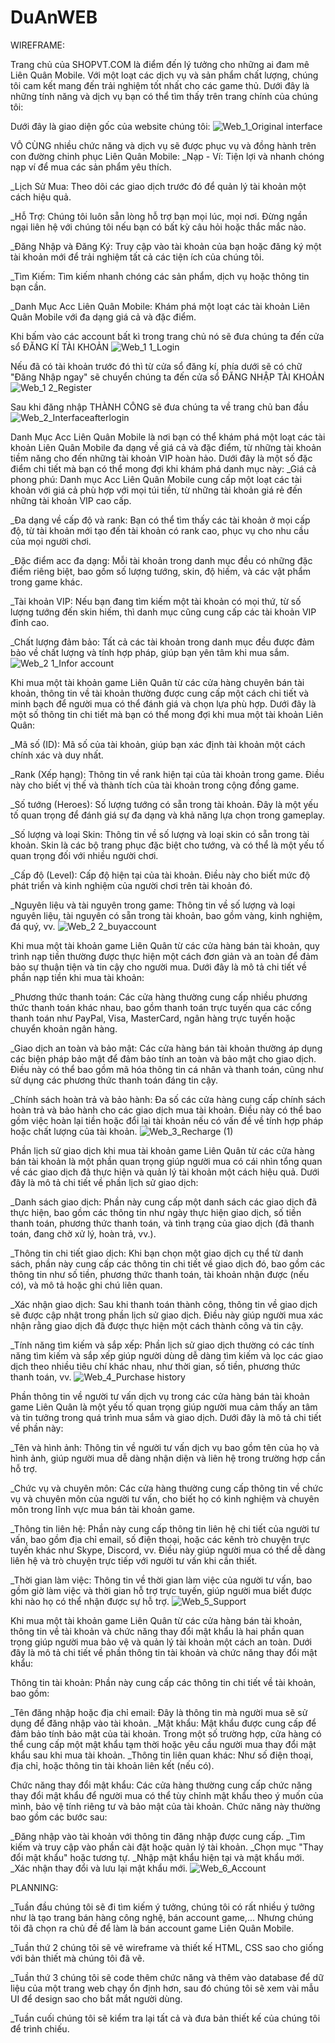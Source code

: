 # DuAnWEB
WIREFRAME:

Trang chủ của SHOPVT.COM là điểm đến lý tưởng cho những ai đam mê Liên Quân Mobile. Với một loạt các dịch vụ và sản phẩm chất lượng, chúng tôi cam kết mang đến trải nghiệm tốt nhất cho các game thủ. Dưới đây là những tính năng và dịch vụ bạn có thể tìm thấy trên trang chính của chúng tôi:

Dưới đây là giao diện gốc của website chúng tôi:
![Web_1_Original interface](https://github.com/TrungSEimportant/DuAnWEB/assets/163483741/fe33e4f4-905c-4a27-a048-34b95c083a01)

VÔ CÙNG nhiều chức năng và dịch vụ sẽ được phục vụ và đồng hành trên con đường chinh phục Liên Quân Mobile:
_Nạp - Ví: Tiện lợi và nhanh chóng nạp ví để mua các sản phẩm yêu thích.

_Lịch Sử Mua: Theo dõi các giao dịch trước đó để quản lý tài khoản một cách hiệu quả.

_Hỗ Trợ: Chúng tôi luôn sẵn lòng hỗ trợ bạn mọi lúc, mọi nơi. Đừng ngần ngại liên hệ với chúng tôi nếu bạn có bất kỳ câu hỏi hoặc thắc mắc nào.

_Đăng Nhập và Đăng Ký: Truy cập vào tài khoản của bạn hoặc đăng ký một tài khoản mới để trải nghiệm tất cả các tiện ích của chúng tôi.

_Tìm Kiếm: Tìm kiếm nhanh chóng các sản phẩm, dịch vụ hoặc thông tin bạn cần.

_Danh Mục Acc Liên Quân Mobile: Khám phá một loạt các tài khoản Liên Quân Mobile với đa dạng giá cả và đặc điểm.

Khi bấm vào các account bất kì trong trang chủ nó sẽ đưa chúng ta đến cửa sổ ĐĂNG KÍ TÀI KHOẢN
![Web_1 1_Login](https://github.com/TrungSEimportant/DuAnWEB/assets/163483741/d4b0717f-5aa3-4d1f-9729-e875e9b0785d)

Nếu đã có tài khoản trước đó thì từ cửa sổ đăng kí, phía dưới sẽ có chữ "Đăng Nhập ngay" sẽ chuyển chúng ta đến cửa sổ ĐĂNG NHẬP TÀI KHOẢN
![Web_1 2_Register](https://github.com/TrungSEimportant/DuAnWEB/assets/163483741/d2072bdb-3106-41fa-979f-76b7ac4a3c66)

Sau khi đăng nhập THÀNH CÔNG sẽ đưa chúng ta về trang chủ ban đầu 
![Web_2_Interfaceafterlogin](https://github.com/TrungSEimportant/DuAnWEB/assets/163483741/cda8c8d6-cd7e-4eb9-a06a-eeec7d0f181b)


Danh Mục Acc Liên Quân Mobile là nơi bạn có thể khám phá một loạt các tài khoản Liên Quân Mobile đa dạng về giá cả và đặc điểm, từ những tài khoản tiềm năng cho đến những tài khoản VIP hoàn hảo. Dưới đây là một số đặc điểm chi tiết mà bạn có thể mong đợi khi khám phá danh mục này:
_Giá cả phong phú: Danh mục Acc Liên Quân Mobile cung cấp một loạt các tài khoản với giá cả phù hợp với mọi túi tiền, từ những tài khoản giá rẻ đến những tài khoản VIP cao cấp.

_Đa dạng về cấp độ và rank: Bạn có thể tìm thấy các tài khoản ở mọi cấp độ, từ tài khoản mới tạo đến tài khoản có rank cao, phục vụ cho nhu cầu của mọi người chơi.

_Đặc điểm acc đa dạng: Mỗi tài khoản trong danh mục đều có những đặc điểm riêng biệt, bao gồm số lượng tướng, skin, độ hiếm, và các vật phẩm trong game khác.

_Tài khoản VIP: Nếu bạn đang tìm kiếm một tài khoản có mọi thứ, từ số lượng tướng đến skin hiếm, thì danh mục cũng cung cấp các tài khoản VIP đỉnh cao.

_Chất lượng đảm bảo: Tất cả các tài khoản trong danh mục đều được đảm bảo về chất lượng và tính hợp pháp, giúp bạn yên tâm khi mua sắm.
![Web_2 1_Infor account](https://github.com/TrungSEimportant/DuAnWEB/assets/163483741/e2c4a2d9-23a2-4a06-9cd3-41680a3278ea)


Khi mua một tài khoản game Liên Quân từ các cửa hàng chuyên bán tài khoản, thông tin về tài khoản thường được cung cấp một cách chi tiết và minh bạch để người mua có thể đánh giá và chọn lựa phù hợp. Dưới đây là một số thông tin chi tiết mà bạn có thể mong đợi khi mua một tài khoản Liên Quân:

_Mã số (ID): Mã số của tài khoản, giúp bạn xác định tài khoản một cách chính xác và duy nhất.

_Rank (Xếp hạng): Thông tin về rank hiện tại của tài khoản trong game. Điều này cho biết vị thế và thành tích của tài khoản trong cộng đồng game.

_Số tướng (Heroes): Số lượng tướng có sẵn trong tài khoản. Đây là một yếu tố quan trọng để đánh giá sự đa dạng và khả năng lựa chọn trong gameplay.

_Số lượng và loại Skin: Thông tin về số lượng và loại skin có sẵn trong tài khoản. Skin là các bộ trang phục đặc biệt cho tướng, và có thể là một yếu tố quan trọng đối với nhiều người chơi.

_Cấp độ (Level): Cấp độ hiện tại của tài khoản. Điều này cho biết mức độ phát triển và kinh nghiệm của người chơi trên tài khoản đó.

_Nguyên liệu và tài nguyên trong game: Thông tin về số lượng và loại nguyên liệu, tài nguyên có sẵn trong tài khoản, bao gồm vàng, kinh nghiệm, đá quý, vv.
![Web_2 2_buyaccount](https://github.com/TrungSEimportant/DuAnWEB/assets/163483741/4028127d-6d0b-486f-8f0d-162697753b09)


Khi mua một tài khoản game Liên Quân từ các cửa hàng bán tài khoản, quy trình nạp tiền thường được thực hiện một cách đơn giản và an toàn để đảm bảo sự thuận tiện và tin cậy cho người mua. Dưới đây là mô tả chi tiết về phần nạp tiền khi mua tài khoản:

_Phương thức thanh toán: Các cửa hàng thường cung cấp nhiều phương thức thanh toán khác nhau, bao gồm thanh toán trực tuyến qua các cổng thanh toán như PayPal, Visa, MasterCard, ngân hàng trực tuyến hoặc chuyển khoản ngân hàng.

_Giao dịch an toàn và bảo mật: Các cửa hàng bán tài khoản thường áp dụng các biện pháp bảo mật để đảm bảo tính an toàn và bảo mật cho giao dịch. Điều này có thể bao gồm mã hóa thông tin cá nhân và thanh toán, cũng như sử dụng các phương thức thanh toán đáng tin cậy.

_Chính sách hoàn trả và bảo hành: Đa số các cửa hàng cung cấp chính sách hoàn trả và bảo hành cho các giao dịch mua tài khoản. Điều này có thể bao gồm việc hoàn lại tiền hoặc đổi lại tài khoản nếu có vấn đề về tính hợp pháp hoặc chất lượng của tài khoản.
![Web_3_Recharge (1)](https://github.com/TrungSEimportant/DuAnWEB/assets/163483741/6757ca57-7ece-4cd0-8852-31b569176459)


Phần lịch sử giao dịch khi mua tài khoản game Liên Quân từ các cửa hàng bán tài khoản là một phần quan trọng giúp người mua có cái nhìn tổng quan về các giao dịch đã thực hiện và quản lý tài khoản một cách hiệu quả. Dưới đây là mô tả chi tiết về phần lịch sử giao dịch:

_Danh sách giao dịch: Phần này cung cấp một danh sách các giao dịch đã thực hiện, bao gồm các thông tin như ngày thực hiện giao dịch, số tiền thanh toán, phương thức thanh toán, và tình trạng của giao dịch (đã thanh toán, đang chờ xử lý, hoàn trả, vv.).

_Thông tin chi tiết giao dịch: Khi bạn chọn một giao dịch cụ thể từ danh sách, phần này cung cấp các thông tin chi tiết về giao dịch đó, bao gồm các thông tin như số tiền, phương thức thanh toán, tài khoản nhận được (nếu có), và mô tả hoặc ghi chú liên quan.

_Xác nhận giao dịch: Sau khi thanh toán thành công, thông tin về giao dịch sẽ được cập nhật trong phần lịch sử giao dịch. Điều này giúp người mua xác nhận rằng giao dịch đã được thực hiện một cách thành công và tin cậy.

_Tính năng tìm kiếm và sắp xếp: Phần lịch sử giao dịch thường có các tính năng tìm kiếm và sắp xếp giúp người dùng dễ dàng tìm kiếm và lọc các giao dịch theo nhiều tiêu chí khác nhau, như thời gian, số tiền, phương thức thanh toán, vv.
![Web_4_Purchase history](https://github.com/TrungSEimportant/DuAnWEB/assets/163483741/b23d9afe-b8d0-47e6-9f29-5d254a9602aa)


Phần thông tin về người tư vấn dịch vụ trong các cửa hàng bán tài khoản game Liên Quân là một yếu tố quan trọng giúp người mua cảm thấy an tâm và tin tưởng trong quá trình mua sắm và giao dịch. Dưới đây là mô tả chi tiết về phần này:

_Tên và hình ảnh: Thông tin về người tư vấn dịch vụ bao gồm tên của họ và hình ảnh, giúp người mua dễ dàng nhận diện và liên hệ trong trường hợp cần hỗ trợ.

_Chức vụ và chuyên môn: Các cửa hàng thường cung cấp thông tin về chức vụ và chuyên môn của người tư vấn, cho biết họ có kinh nghiệm và chuyên môn trong lĩnh vực mua bán tài khoản game.

_Thông tin liên hệ: Phần này cung cấp thông tin liên hệ chi tiết của người tư vấn, bao gồm địa chỉ email, số điện thoại, hoặc các kênh trò chuyện trực tuyến khác như Skype, Discord, vv. Điều này giúp người mua có thể dễ dàng liên hệ và trò chuyện trực tiếp với người tư vấn khi cần thiết.

_Thời gian làm việc: Thông tin về thời gian làm việc của người tư vấn, bao gồm giờ làm việc và thời gian hỗ trợ trực tuyến, giúp người mua biết được khi nào họ có thể nhận được sự hỗ trợ.
![Web_5_Support](https://github.com/TrungSEimportant/DuAnWEB/assets/163483741/6212be36-fbd6-4c44-9c2d-291967cdf5bd)


Khi mua một tài khoản game Liên Quân từ các cửa hàng bán tài khoản, thông tin về tài khoản và chức năng thay đổi mật khẩu là hai phần quan trọng giúp người mua bảo vệ và quản lý tài khoản một cách an toàn. Dưới đây là mô tả chi tiết về phần thông tin tài khoản và chức năng thay đổi mật khẩu:

Thông tin tài khoản: Phần này cung cấp các thông tin chi tiết về tài khoản, bao gồm:

_Tên đăng nhập hoặc địa chỉ email: Đây là thông tin mà người mua sẽ sử dụng để đăng nhập vào tài khoản.
_Mật khẩu: Mật khẩu được cung cấp để đảm bảo tính bảo mật của tài khoản. Trong một số trường hợp, cửa hàng có thể cung cấp một mật khẩu tạm thời hoặc yêu cầu người mua thay đổi mật khẩu sau khi mua tài khoản.
_Thông tin liên quan khác: Như số điện thoại, địa chỉ, hoặc thông tin tài khoản liên kết (nếu có).

Chức năng thay đổi mật khẩu: Các cửa hàng thường cung cấp chức năng thay đổi mật khẩu để người mua có thể tùy chỉnh mật khẩu theo ý muốn của mình, bảo vệ tính riêng tư và bảo mật của tài khoản. Chức năng này thường bao gồm các bước sau:

_Đăng nhập vào tài khoản với thông tin đăng nhập được cung cấp.
_Tìm kiếm và truy cập vào phần cài đặt hoặc quản lý tài khoản.
_Chọn mục "Thay đổi mật khẩu" hoặc tương tự.
_Nhập mật khẩu hiện tại và mật khẩu mới.
_Xác nhận thay đổi và lưu lại mật khẩu mới.
![Web_6_Account](https://github.com/TrungSEimportant/DuAnWEB/assets/163483741/59d73600-64ac-4858-a037-5a71408ecd53)


PLANNING:

_Tuần đầu chúng tôi sẽ đi tìm kiếm ý tưởng, chúng tôi có rất nhiều ý tưởng như là tạo trang bán hàng công nghệ, bán account game,... Nhưng chúng tôi đã chọn ra chủ đề để làm là bán account game Liên Quân Mobile.

_Tuần thứ 2 chúng tôi sẽ vẽ wireframe và thiết kế HTML, CSS sao cho giống với bản thiết mà chúng tôi đã vẽ.

_Tuần thứ 3 chúng tôi sẽ code thêm chức năng và thêm vào database để dữ liệu của một trang web chạy ổn định hơn, sau đó chúng tôi sẽ xem vài mẫu UI để design sao cho bắt mắt người dùng.

_Tuần cuối chúng tôi sẽ kiểm tra lại tất cả và đưa bản thiết kế của chúng tôi để trình chiếu.
